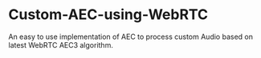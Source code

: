 # Custom-AEC-using-WebRTC
An easy to use implementation of AEC to process custom Audio based on latest WebRTC AEC3 algorithm. 
